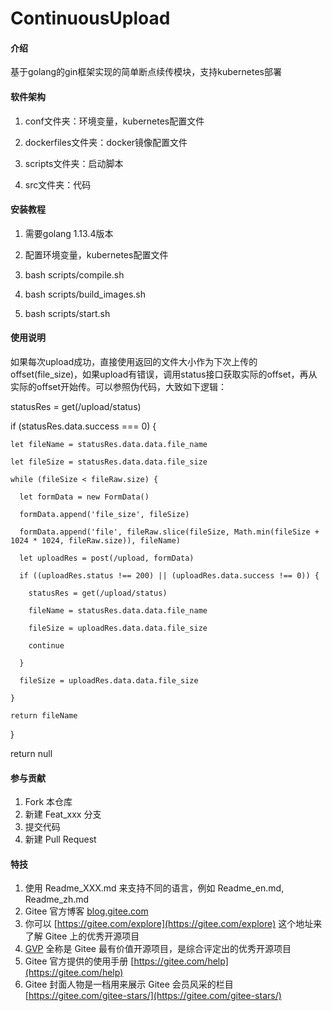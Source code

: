 # ContinuousUpload

#### 介绍
基于golang的gin框架实现的简单断点续传模块，支持kubernetes部署

#### 软件架构
1. conf文件夹：环境变量，kubernetes配置文件

2. dockerfiles文件夹：docker镜像配置文件

3. scripts文件夹：启动脚本

4. src文件夹：代码

#### 安装教程

1.  需要golang 1.13.4版本

2.  配置环境变量，kubernetes配置文件

3.  bash scripts/compile.sh

4.  bash scripts/build_images.sh

5.  bash scripts/start.sh

#### 使用说明

如果每次upload成功，直接使用返回的文件大小作为下次上传的offset(file_size)，如果upload有错误，调用status接口获取实际的offset，再从实际的offset开始传。可以参照伪代码，大致如下逻辑：

statusRes = get(/upload/status)

if (statusRes.data.success === 0) {

    let fileName = statusRes.data.data.file_name

    let fileSize = statusRes.data.data.file_size

    while (fileSize < fileRaw.size) {

      let formData = new FormData()

      formData.append('file_size', fileSize)

      formData.append('file', fileRaw.slice(fileSize, Math.min(fileSize + 1024 * 1024, fileRaw.size)), fileName)

      let uploadRes = post(/upload, formData)

      if ((uploadRes.status !== 200) || (uploadRes.data.success !== 0)) {

        statusRes = get(/upload/status)

        fileName = statusRes.data.data.file_name

        fileSize = uploadRes.data.data.file_size

        continue

      }

      fileSize = uploadRes.data.data.file_size

    }

    return fileName

  }

  return null


#### 参与贡献

1.  Fork 本仓库
2.  新建 Feat_xxx 分支
3.  提交代码
4.  新建 Pull Request


#### 特技

1.  使用 Readme\_XXX.md 来支持不同的语言，例如 Readme\_en.md, Readme\_zh.md
2.  Gitee 官方博客 [blog.gitee.com](https://blog.gitee.com)
3.  你可以 [https://gitee.com/explore](https://gitee.com/explore) 这个地址来了解 Gitee 上的优秀开源项目
4.  [GVP](https://gitee.com/gvp) 全称是 Gitee 最有价值开源项目，是综合评定出的优秀开源项目
5.  Gitee 官方提供的使用手册 [https://gitee.com/help](https://gitee.com/help)
6.  Gitee 封面人物是一档用来展示 Gitee 会员风采的栏目 [https://gitee.com/gitee-stars/](https://gitee.com/gitee-stars/)
